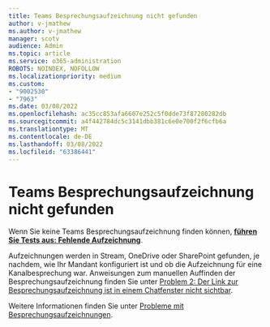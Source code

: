 ```yaml
---
title: Teams Besprechungsaufzeichnung nicht gefunden
author: v-jmathew
ms.author: v-jmathew
manager: scotv
audience: Admin
ms.topic: article
ms.service: o365-administration
ROBOTS: NOINDEX, NOFOLLOW
ms.localizationpriority: medium
ms.custom:
- "9002530"
- "7963"
ms.date: 03/08/2022
ms.openlocfilehash: ac35cc853afa6607e252c5f0dde73f87280282db
ms.sourcegitcommit: a4f442784dc5c3141dbb381c6e0e700f2f6cfb6a
ms.translationtype: MT
ms.contentlocale: de-DE
ms.lasthandoff: 03/08/2022
ms.locfileid: "63386441"
---
```

# <a name="cant-find-the-teams-meeting-recording"></a>Teams Besprechungsaufzeichnung nicht gefunden

Wenn Sie keine Teams Besprechungsaufzeichnung finden können, **[führen Sie Tests aus: Fehlende Aufzeichnung](https://aka.ms/MeetingRecordingDiag)**.

Aufzeichnungen werden in Stream, OneDrive oder SharePoint gefunden, je nachdem, wie Ihr Mandant konfiguriert ist und ob die Aufzeichnung für eine Kanalbesprechung war. Anweisungen zum manuellen Auffinden der Besprechungsaufzeichnung finden Sie unter [Problem 2: Der Link zur Besprechungsaufzeichnung ist in einem Chatfenster nicht sichtbar](https://docs.microsoft.com/microsoftteams/troubleshoot/meetings/troubleshoot-meeting-recording-issues#issue-2-the-meeting-recording-link-isnt-visible-in-a-chat-window).

Weitere Informationen finden Sie unter [Probleme mit Besprechungsaufzeichnungen](https://docs.microsoft.com/microsoftteams/troubleshoot/meetings/troubleshoot-meeting-recording-issues).
